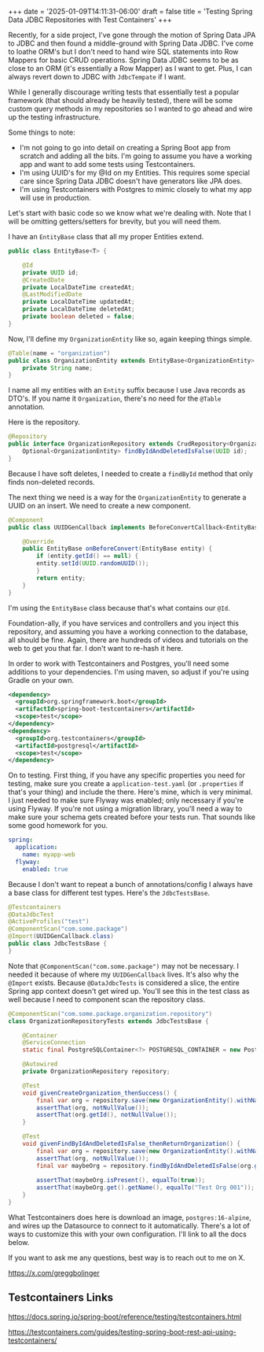 +++
date = '2025-01-09T14:11:31-06:00'
draft = false
title = 'Testing Spring Data JDBC Repositories with Test Containers'
+++

Recently, for a side project, I've gone through the motion of Spring Data JPA to JDBC and then found a middle-ground with Spring Data JDBC. I've come to loathe ORM's but I don't need to hand wire SQL statements into Row Mappers for basic CRUD operations. Spring Data JDBC seems to be as close to an ORM (it's essentially a Row Mapper) as I want to get. Plus, I can always revert down to JDBC with `JdbcTempate` if I want.

While I generally discourage writing tests that essentially test a popular framework (that should already be heavily tested), there will be some custom query methods in my repositories so I wanted to go ahead and wire up the testing infrastructure. 

Some things to note:
* I'm not going to go into detail on creating a Spring Boot app from scratch and adding all the bits. I'm going to assume you have a working app and want to add some tests using Testcontainers.
* I'm using UUID's for my @Id on my Entities. This requires some special care since Spring Data JDBC doesn't have generators like JPA does.
* I'm using Testcontainers with Postgres to mimic closely to what my app will use in production.

Let's start with basic code so we know what we're dealing with. Note that I will be omitting getters/setters for brevity, but you will need them. 

I have an `EntityBase` class that all my proper Entities extend.

```java
public class EntityBase<T> {

	@Id
	private UUID id;
	@CreatedDate
	private LocalDateTime createdAt;
	@LastModifiedDate
	private LocalDateTime updatedAt;
	private LocalDateTime deletedAt;
	private boolean deleted = false;
}
```

Now, I'll define my `OrganizationEntity` like so, again keeping things simple.

```java
@Table(name = "organization")
public class OrganizationEntity extends EntityBase<OrganizationEntity> {
	private String name;
}
```

I name all my entities with an `Entity` suffix because I use Java records as DTO's. If you name it `Organization`, there's no need for the `@Table` annotation.

Here is the repository.

```java
@Repository
public interface OrganizationRepository extends CrudRepository<OrganizationEntity, UUID> {
    Optional<OrganizationEntity> findByIdAndDeletedIsFalse(UUID id);
}
```

Because I have soft deletes, I needed to create a `findById` method that only finds non-deleted records.

The next thing we need is a way for the `OrganizationEntity` to generate a UUID on an insert. We need to create a new component.

```java
@Component
public class UUIDGenCallback implements BeforeConvertCallback<EntityBase> {

	@Override
	public EntityBase onBeforeConvert(EntityBase entity) {
	    if (entity.getId() == null) {
		entity.setId(UUID.randomUUID());
	    }
	    return entity;
	}
}
```

I'm using the `EntityBase` class because that's what contains our `@Id`.

Foundation-ally, if you have services and controllers and you inject this repository,  and assuming you have a working connection to the database, all should be fine. Again, there are hundreds of videos and tutorials on the web to get you that far. I don't want to re-hash it here.

In order to work with Testcontainers and Postgres, you'll need some additions to your dependencies. I'm using maven, so adjust if you're using Gradle on your own.

```xml
<dependency>
  <groupId>org.springframework.boot</groupId>
  <artifactId>spring-boot-testcontainers</artifactId>
  <scope>test</scope>
</dependency>
<dependency>
  <groupId>org.testcontainers</groupId>
  <artifactId>postgresql</artifactId>
  <scope>test</scope>
</dependency>
```

On to testing. First thing, if you have any specific properties you need for testing, make sure you create a `application-test.yaml` (or `.properties` if that's your thing) and include the there. Here's mine, which is very minimal. I just needed to make sure Flyway was enabled; only necessary if you're using Flyway. If you're not using a migration library, you'll need a way to make sure your schema gets created before your tests run. That sounds like some good homework for you. 

```yaml
spring:
  application:
    name: myapp-web
  flyway:
    enabled: true
```

Because I don't want to repeat a bunch of annotations/config I always have a base class for different test types. Here's the `JdbcTestsBase`.

```java
@Testcontainers
@DataJdbcTest
@ActiveProfiles("test")
@ComponentScan("com.some.package")
@Import(UUIDGenCallback.class)
public class JdbcTestsBase {
}
```

Note that `@ComponentScan("com.some.package")` may not be necessary. I needed it because of where my `UUIDGenCallback` lives. It's also why the `@Import` exists. Because `@DataJdbcTests` is considered a slice, the entire Spring app context doesn't get wired up. You'll see this in the test class as well because I need to component scan the repository class.

```java
@ComponentScan("com.some.package.organization.repository")
class OrganizationRepositoryTests extends JdbcTestsBase {

	@Container
	@ServiceConnection
	static final PostgreSQLContainer<?> POSTGRESQL_CONTAINER = new PostgreSQLContainer<>("postgres:16-alpine");

	@Autowired
	private OrganizationRepository repository;

	@Test
	void givenCreateOrganization_thenSuccess() {
		final var org = repository.save(new OrganizationEntity().withName("Test Org 001"));
		assertThat(org, notNullValue());
		assertThat(org.getId(), notNullValue());
	}

	@Test
	void givenFindByIdAndDeletedIsFalse_thenReturnOrganization() {
		final var org = repository.save(new OrganizationEntity().withName("Test Org 001"));
		assertThat(org, notNullValue());
		final var maybeOrg = repository.findByIdAndDeletedIsFalse(org.getId());
		
		assertThat(maybeOrg.isPresent(), equalTo(true));
		assertThat(maybeOrg.get().getName(), equalTo("Test Org 001"));
	}
}
```

What Testcontainers does here is download an image, `postgres:16-alpine`, and wires up the Datasource to connect to it automatically. There's a lot of ways to customize this with your own configuration. I'll link to all the docs below.

If you want to ask me any questions, best way is to reach out to me on X.

https://x.com/greggbolinger

## Testcontainers Links

https://docs.spring.io/spring-boot/reference/testing/testcontainers.html

https://testcontainers.com/guides/testing-spring-boot-rest-api-using-testcontainers/